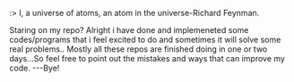 :>
I, a universe of atoms, an atom in the universe-Richard Feynman.

Staring on my repo? Alright i have done and implemeneted some codes/programs that i feel excited to do and sometimes it will solve some real problems..
Mostly all these repos are finished doing in one or two days...So feel free to point out the mistakes and ways that can improve my code.
   ---Bye!


<!---
guhanarul/guhanarul is a ✨ special ✨ repository because its `README.md` (this file) appears on your GitHub profile.
You can click the Preview link to take a look at your changes.
--->
